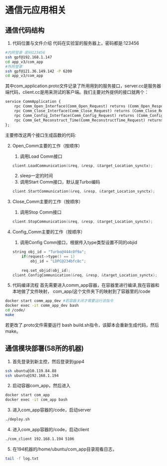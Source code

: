 # 通信元应用相关


## 通信代码结构
1. 代码位置与文件介绍
代码在实验室的服务器上，密码都是:123456
```bash
#内网登录 密码123456
ssh gpf@192.168.1.147
cd app_v3/com_app
#外网登录
ssh gpf@121.36.149.142 -P 6200
cd app_v3/com_app
```
其中com_application.proto文件记录了所用用到的服务接口，server.cc是服务器端代码，client.cc是用来测试的客户端。我们主要对外提供的接口就两个：
```proto
service CommApplication {
    rpc Comm_Open_Interface(Comm_Open_Request) returns (Comm_Open_Response);
    rpc Comm_Close_Interface(Comm_Close_Request) returns (Comm_Close_Response);
    rpc Comm_Config_Interface(Comm_Config_Request) returns (Comm_Config_Response);
    rpc Comm_Get_Reconstruct_Time(Comm_ReconstructTime_Request) returns (Comm_ReconstructTime_Response);
};
```
主要修改这两个接口生成函数的代码:

2. Open_Comm主要的工作（按顺序）
    1. 调用Load Comm接口
    ```c++
    client.LoadCommunication(&req, &resp, &target_Location_synctx);
    ```
    2. sleep一定的时间
    3. 调用Start Comm接口，默认是Turbo编码
    ```c++
    client.StartCommunication(&req, &resp, &target_Location_synctx);
    ```


3. Close_Comm主要的工作（按顺序）
    1. 调用Stop Comm接口
    ```c++
    client.StopCommunication(&req, &resp, &target_Location_synctx);
    ```

4. Config_Comm主要的工作（按顺序）
    1. 调用Config Comm接口，根据传入type类型设置不同的objid
    ```c++
    string obj_id = "Turbo@444c0f9a";
		if(request->type() == 1)
			obj_id = "LDPC@234bfc8c";
		
		req.set_objid(obj_id);
    client.ConfigCommunication(&req, &resp, &target_Location_synctx);
    ```


4. 代码编译流程
首先需要进入comm_app容器，在容器里进行编译,我在容器和本地做了文件映射，
com_app/这个文件夹下的映射到了容器里的/code
```bash
docker start comm_app_dev #若容器关闭才需要运行该指令
docker exec -it comm_app_dev bash
cd /code/
make
```
若更改了.proto文件需要运行 bash build.sh指令，该脚本会重新生成代码，然后make。

## 通信模块部署(58所的机器)

1. 首先登录到新主控，然后登录到gpp4
```bash
ssh ubuntu@10.119.84.88
ssh ubuntu@192.168.1.194
```
2. 启动容器com_app，然后进入
```bash
docker start com_app
docker exec -it com_app bash
```

3. 进入com_app容器的/code，启动server
```bash
./deploy.sh
```

4. 进入com_app容器的/code，启动client
```bash
./com_client 192.168.1.194 5106
```

5. 在194机器的/home/ubuntu/com_app目录观看日志，
```bash
tail -f log.txt
```



